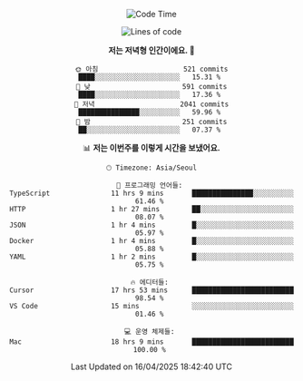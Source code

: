 <div align='center'>
 
<!--START_SECTION:waka-->
![Code Time](http://img.shields.io/badge/Code%20Time-4%2C298%20hrs%2011%20mins-blue)

![Lines of code](https://img.shields.io/badge/%EC%A0%80%EB%8A%94%20%EC%97%AC%ED%83%9C%EA%B9%8C%EC%A7%80%20-1.7%20million%20%EC%A4%84%EC%9D%98%20%EC%BD%94%EB%93%9C%EB%A5%BC%20%EC%9E%91%EC%84%B1%ED%96%88%EC%96%B4%EC%9A%94.-blue)

**저는 저녁형 인간이에요. 🦉** 

```text
🌞 아침                     521 commits         ████░░░░░░░░░░░░░░░░░░░░░   15.31 % 
🌆 낮　                     591 commits         ████░░░░░░░░░░░░░░░░░░░░░   17.36 % 
🌃 저녁                     2041 commits        ███████████████░░░░░░░░░░   59.96 % 
🌙 밤　                     251 commits         ██░░░░░░░░░░░░░░░░░░░░░░░   07.37 % 
```


📊 **저는 이번주를 이렇게 시간을 보냈어요.** 

```text
🕑︎ Timezone: Asia/Seoul

💬 프로그래밍 언어들: 
TypeScript               11 hrs 9 mins       ███████████████░░░░░░░░░░   61.46 % 
HTTP                     1 hr 27 mins        ██░░░░░░░░░░░░░░░░░░░░░░░   08.07 % 
JSON                     1 hr 4 mins         █░░░░░░░░░░░░░░░░░░░░░░░░   05.97 % 
Docker                   1 hr 4 mins         █░░░░░░░░░░░░░░░░░░░░░░░░   05.88 % 
YAML                     1 hr 2 mins         █░░░░░░░░░░░░░░░░░░░░░░░░   05.75 % 

🔥 에디터들: 
Cursor                   17 hrs 53 mins      █████████████████████████   98.54 % 
VS Code                  15 mins             ░░░░░░░░░░░░░░░░░░░░░░░░░   01.46 % 

💻 운영 체제들: 
Mac                      18 hrs 9 mins       █████████████████████████   100.00 % 
```


 Last Updated on 16/04/2025 18:42:40 UTC
<!--END_SECTION:waka-->
 </div>
<!---
Emewjin/Emewjin is a ✨ special ✨ repository because its `README.md` (this file) appears on your GitHub profile.
You can click the Preview link to take a look at your changes.
--->
